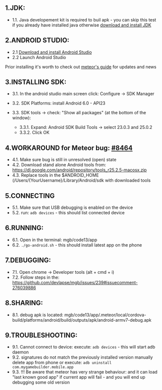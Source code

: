1.JDK:
---
  - 1.1. Java developement kit is required to buil apk - 
  you can skip this test if you already have installed java otherwise
  [download and install JDK](http://www.oracle.com/technetwork/java/javase/downloads/jdk8-downloads-2133151.html)


2.ANDROID STUDIO:
---
  - 2.1 [Download and install Android Studio](https://developer.android.com/studio/install.html)
  - 2.2 Launch Android Studio

Prior installing it's worth to check out 
[meteor's guide](https://guide.meteor.com/mobile.html#installing-prerequisites-android)
for updates and news


3.INSTALLING SDK:
---
  - 3.1. In the android studio main screen click: Configure -> SDK Manager

  - 3.2. SDK Platforms: install Android 6.0 - API23

  - 3.3. SDK tools -> check: "Show all packages" (at the bottom of the window):
    - 3.3.1. Expand: Android SDK Build Tools -> select 23.0.3 and 25.0.2
    - 3.3.2. Click OK


4.WORKAROUND for Meteor bug: [#8464](https://github.com/meteor/meteor/issues/8464)
---
  - 4.1. Make sure bug is still in unresolved (open) state
  - 4.2. Download stand alone Android tools from: https://dl.google.com/android/repository/tools_r25.2.5-macosx.zip
  - 4.3. Replace tools in the $ANDROID_HOME (/Users/{YourUsername}/Library/Android/sdk with downloaded tools


5.CONNECTING
---
  - 5.1. Make sure that USB debugging is enabled on the device
  - 5.2. run: `adb devices` - this should list connected device


6.RUNNING:
---
  - 6.1. Open in the terminal: mgb/code13/app
  - 6.2. `./go-android.sh` - this should install latest app on the phone


7.DEBUGGING:
---
  - 7.1. Open chrome -> Developer tools (alt + cmd + i)
  - 7.2. Follow steps in the: https://github.com/devlapse/mgb/issues/239#issuecomment-276039886


8.SHARING:
---
  - 8.1. debug apk is located: mgb/code13/app/.meteor/local/cordova-build/platforms/android/build/outputs/apk/android-armv7-debug.apk


9.TROUBLESHOOTING:
---
  - 9.1. Cannot connect to device:
        execute: `adb devices` - this will start adb daemon
  - 9.2. signatures do not match the previously installed version
        manually delete app from phone or execute: `adb uninstall com.mygamebuilder.mobile.app`
  - 9.3. !!! Be aware that meteor has very strange behaviour: and it can load "last known good app"
        if current app will fail - and you will end up debugging some old version
